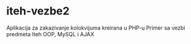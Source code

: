 # iteh-vezbe2
Aplikacija za zakazivanje kolokvijuma kreirana u PHP-u
Primer sa vezbi predmeta Iteh
OOP, MySQL i AJAX
